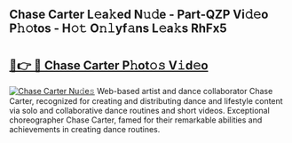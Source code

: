 ## Chase Carter L𝚎a𝚔ed N𝚞𝚍e - Part-QZP Vi𝚍𝚎o P𝚑𝚘tos - H𝚘𝚝 O𝚗𝚕yf𝚊ns L𝚎a𝚔s RhFx5

# <h2><a href="http://kf9wvto.oniu.top/?m=Chase+Carter">🔗👉 🔴 Chase Carter P𝚑ot𝚘𝚜 V𝚒d𝚎o</a></h2>

[![Chase Carter Nu𝚍e𝚜](https://i.imgur.com/0qMVB7G.gif)](http://kf9wvto.oniu.top/?m=Chase+Carter)
Web-based artist and dance collaborator Chase Carter, recognized for creating and distributing dance and lifestyle content via solo and collaborative dance routines and short videos. Exceptional choreographer Chase Carter, famed for their remarkable abilities and achievements in creating dance routines.  
